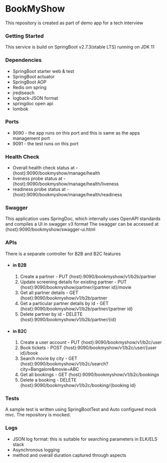 # BookMyShow
This repository is created as part of demo app for a tech interview

### Getting Started
This service is build on SpringBoot v2.7.3(stable LTS) running on JDK 11

### Dependencies
- SpringBoot starter web & test
- SpringBoot actuator
- SpringBoot AOP
- Redis om spring
- jrediseach
- logback-JSON format
- springdoc open api
- lombok

### Ports
- 9090 - the app runs on this port and this is same as the apps management port
- 9091 - the test runs on this port

### Health Check
- Overall health check status at - {host}:9090/bookmyshow/manage/health
- liveness probe status at - {host}:9090/bookmyshow/manage/health/liveness
- readiness probe status at  - {host}:9090/bookmyshow/manage/health/readiness

### Swagger
This application uses SpringDoc, which internally uses OpenAPI standards and compiles a UI in swagger v3 format
The swagger can be accessed at {host}:9090/bookmyshow/swagger-ui.html

### APIs
There is a separate controller for B2B and B2C features
- #### in B2B
  1. Create a partner - 
  PUT {host}:9090/bookmyshow/v1/b2b/partner
  2. Update screening details for existing partner - 
  PUT {host}:9090/bookmyshow/partner/{partner id}/movie
  3. Get all partner details - 
  GET {host}:9090/bookmyshow/v1/b2b/partner
  4. Get a particular partner details by id - 
  GET {host}:9090/bookmyshow/v1/b2b/partner/{partner id}
  5. Delete partner by id - 
  DELETE {host}:9090/bookmyshow/v1/b2b/partner/{id}
- #### in B2C
  1. Create a user account - 
  PUT {host}:9090/bookmyshow/v1/b2c/user
  2. Book tickets - 
  POST {host}:9090/bookmyshow/v1/b2c/user/{user id}/book
  3. Search movie by city - 
  GET {host}:9090/bookmyshow/v1/b2c/search?city=Bangalore&movie=ABC
  4. Get all bookings - 
  GET {host}:9090/bookmyshow/v1/b2c/bookings
  5. Delete a booking - 
  DELETE {host}:9090/bookmyshow/v1/b2c/booking/{booking id}

### Tests
A sample test is written using SpringBootTest and Auto configured mock mvc. 
The repository is mocked.

### Logs
- JSON log format: this is suitable for searching parameters in ELK/ELS stack
- Asynchronous logging
- method and overall duration captured through aspects